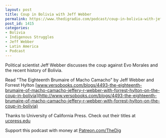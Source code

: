 ```yaml
---
layout: post
title: Coup in Bolivia with Jeff Webber
permalink: https://www.thedigradio.com/podcast/coup-in-bolivia-with-jeff-webber/index.html
post_id: 1415
categories: 
- Bolivia
- Indigenous Struggles
- Jeff Webber
- Latin America
- Podcast
---
```


Political scientist Jeff Webber discusses the coup against Evo Morales and the recent history of Bolivia. 

Read "The Eighteenth Brumaire of Macho Camacho" by Jeff Webber and Forrest Hylton 
[www.versobooks.com/blogs/4493-the-eighteenth-brumaire-of-macho-camacho-jeffery-r-webber-with-forrest-hylton-on-the-coup-in-bolivia](http://www.versobooks.com/blogs/4493-the-eighteenth-brumaire-of-macho-camacho-jeffery-r-webber-with-forrest-hylton-on-the-coup-in-bolivia)

Thanks to University of California Press. Check out their titles at 
[ucpress.edu](http://ucpress.edu)

Support this podcast with money at 
[Patreon.com/TheDig](http://Patreon.com/TheDig)